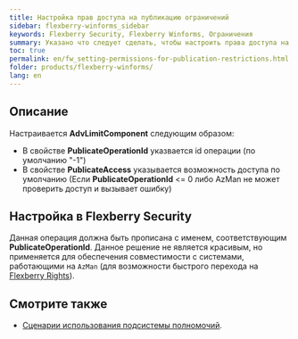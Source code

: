 ```yaml
---
title: Настройка прав доступа на публикацию ограничений
sidebar: flexberry-winforms_sidebar
keywords: Flexberry Security, Flexberry Winforms, Ограничения
summary: Указано что следует сделать, чтобы настроить права доступа на публикацию ограничений
toc: true
permalink: en/fw_setting-permissions-for-publication-restrictions.html
folder: products/flexberry-winforms/
lang: en
---
```


## Описание

Настраивается __AdvLimitComponent__ следующим образом:

* В свойстве __PublicateOperationId__ указвается id операции (по умолчанию "-1")
* В свойстве __PublicateAccess__ указывается возможность доступа по умолчанию (Если __PublicateOperationId__ <= 0 либо AzMan не может проверить доступ и вызывает ошибку)

## Настройка в Flexberry Security

Данная операция должна быть прописана с именем, соответствующим __PublicateOperationId__. Данное решение не является красивым, но применяется для обеспечения совместимости с системами, работающими на `AzMan` (для возможности быстрого перехода на [Flexberry Rights](efs_security-legacy-services.html)).

## Смотрите также

* [Сценарии использования подсистемы полномочий](efs_rights-scenarios.html).
